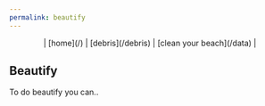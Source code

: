 ```yaml
---
permalink: beautify
---
```

<center>
| [home](/) | [debris](/debris) | [clean your beach](/data) |
</center>

## Beautify
To do beautify you can..
